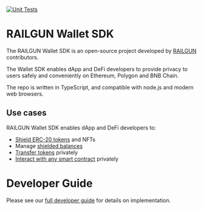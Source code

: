 [![Unit Tests](https://github.com/Railgun-Community/wallet/actions/workflows/unit-tests.yml/badge.svg?branch=main)](https://github.com/Railgun-Community/wallet/actions)

# RAILGUN Wallet SDK

The RAILGUN Wallet SDK is an open-source project developed by [RAILGUN](https://www.railgun.org) contributors.

The Wallet SDK enables dApp and DeFi developers to provide privacy to users safely and conveniently on Ethereum, Polygon and BNB Chain.

The repo is written in TypeScript, and compatible with node.js and modern web browsers.

## Use cases

RAILGUN Wallet SDK enables dApp and DeFi developers to:

- [Shield ERC-20 tokens](https://railgun-privacy.gitbook.io/developer-guide/wallet/transactions/shielding/) and NFTs
- Manage [shielded balances](https://railgun-privacy.gitbook.io/developer-guide/wallet/shielded-balances/)
- [Transfer tokens](https://railgun-privacy.gitbook.io/developer-guide/wallet/transactions/private-transfers) privately
- [Interact with any smart contract](https://railgun-privacy.gitbook.io/developer-guide/wallet/transactions/cross-contract-calls) privately

# Developer Guide

Please see our [full developer guide](https://railgun-privacy.gitbook.io/developer-guide/wallet) for details on implementation.